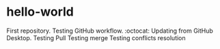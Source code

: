 # hello-world
First repository.
Testing GitHub workflow.
:octocat:
Updating from GitHub Desktop.
Testing Pull
Testing merge
Testing conflicts resolution
